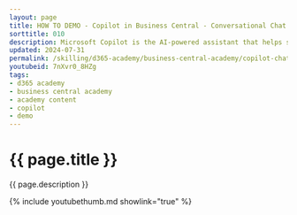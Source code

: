 ```yaml
---
layout: page
title: HOW TO DEMO - Copilot in Business Central - Conversational Chat
sorttitle: 010
description: Microsoft Copilot is the AI-powered assistant that helps spark creativity, boost productivity, and eliminate tedious tasks. By chatting with Copilot in Business Central, you can ask questions and find business data using natural language. 
updated: 2024-07-31
permalink: /skilling/d365-academy/business-central-academy/copilot-chat
youtubeid: 7nXvr0_8HZg
tags: 
- d365 academy
- business central academy
- academy content
- copilot
- demo
---
```


# {{ page.title }}

{{ page.description }}

{% include youtubethumb.md showlink="true" %}
